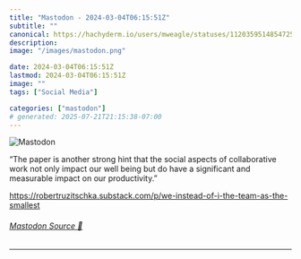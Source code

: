 ```yaml
---
title: "Mastodon - 2024-03-04T06:15:51Z"
subtitle: ""
canonical: https://hachyderm.io/users/mweagle/statuses/112035951485472578
description:
image: "/images/mastodon.png"

date: 2024-03-04T06:15:51Z
lastmod: 2024-03-04T06:15:51Z
image: ""
tags: ["Social Media"]

categories: ["mastodon"]
# generated: 2025-07-21T21:15:38-07:00
---
```

![Mastodon](/images/mastodon.png)

<p>“The paper is another strong hint that the social aspects of collaborative work not only impact our well being but do have a significant and measurable impact on our productivity.”</p><p><a href="https://robertruzitschka.substack.com/p/we-instead-of-i-the-team-as-the-smallest" target="_blank" rel="nofollow noopener noreferrer" translate="no"><span class="invisible">https://</span><span class="ellipsis">robertruzitschka.substack.com/</span><span class="invisible">p/we-instead-of-i-the-team-as-the-smallest</span></a></p>


###### [Mastodon Source 🐘](https://hachyderm.io/@mweagle/112035951485472578)

___
